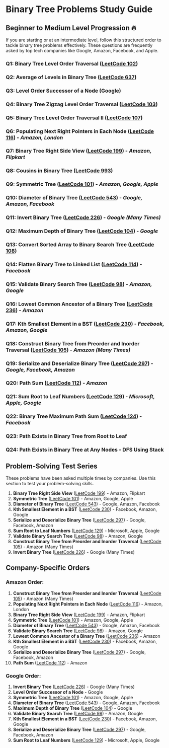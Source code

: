 # Binary Tree Problems Study Guide

## Beginner to Medium Level Progression 🔥

If you are starting or at an intermediate level, follow this structured order to tackle binary tree problems effectively. These questions are frequently asked by top tech companies like Google, Amazon, Facebook, and Apple.

### Q1: Binary Tree Level Order Traversal ([LeetCode 102](https://leetcode.com/problems/binary-tree-level-order-traversal/))
### Q2: Average of Levels in Binary Tree ([LeetCode 637](https://leetcode.com/problems/average-of-levels-in-binary-tree/))
### Q3: Level Order Successor of a Node (Google)
### Q4: Binary Tree Zigzag Level Order Traversal ([LeetCode 103](https://leetcode.com/problems/binary-tree-zigzag-level-order-traversal/))
### Q5: Binary Tree Level Order Traversal II ([LeetCode 107](https://leetcode.com/problems/binary-tree-level-order-traversal-ii/))
### Q6: Populating Next Right Pointers in Each Node ([LeetCode 116](https://leetcode.com/problems/populating-next-right-pointers-in-each-node/)) - *Amazon, London*
### Q7: Binary Tree Right Side View ([LeetCode 199](https://leetcode.com/problems/binary-tree-right-side-view/)) - *Amazon, Flipkart*
### Q8: Cousins in Binary Tree ([LeetCode 993](https://leetcode.com/problems/cousins-in-binary-tree/))
### Q9: Symmetric Tree ([LeetCode 101](https://leetcode.com/problems/symmetric-tree/)) - *Amazon, Google, Apple*
### Q10: Diameter of Binary Tree ([LeetCode 543](https://leetcode.com/problems/diameter-of-binary-tree/)) - *Google, Amazon, Facebook*
### Q11: Invert Binary Tree ([LeetCode 226](https://leetcode.com/problems/invert-binary-tree/)) - *Google (Many Times)*
### Q12: Maximum Depth of Binary Tree ([LeetCode 104](https://leetcode.com/problems/maximum-depth-of-binary-tree/)) - *Google*
### Q13: Convert Sorted Array to Binary Search Tree ([LeetCode 108](https://leetcode.com/problems/convert-sorted-array-to-binary-search-tree/))
### Q14: Flatten Binary Tree to Linked List ([LeetCode 114](https://leetcode.com/problems/flatten-binary-tree-to-linked-list/)) - *Facebook*
### Q15: Validate Binary Search Tree ([LeetCode 98](https://leetcode.com/problems/validate-binary-search-tree/)) - *Amazon, Google*
### Q16: Lowest Common Ancestor of a Binary Tree ([LeetCode 236](https://leetcode.com/problems/lowest-common-ancestor-of-a-binary-tree/)) - *Amazon*
### Q17: Kth Smallest Element in a BST ([LeetCode 230](https://leetcode.com/problems/kth-smallest-element-in-a-bst/)) - *Facebook, Amazon, Google*
### Q18: Construct Binary Tree from Preorder and Inorder Traversal ([LeetCode 105](https://leetcode.com/problems/construct-binary-tree-from-preorder-and-inorder-traversal/)) - *Amazon (Many Times)*
### Q19: Serialize and Deserialize Binary Tree ([LeetCode 297](https://leetcode.com/problems/serialize-and-deserialize-binary-tree/)) - *Google, Facebook, Amazon*
### Q20: Path Sum ([LeetCode 112](https://leetcode.com/problems/path-sum/)) - *Amazon*
### Q21: Sum Root to Leaf Numbers ([LeetCode 129](https://leetcode.com/problems/sum-root-to-leaf-numbers/)) - *Microsoft, Apple, Google*
### Q22: Binary Tree Maximum Path Sum ([LeetCode 124](https://leetcode.com/problems/binary-tree-maximum-path-sum/)) - *Facebook*
### Q23: Path Exists in Binary Tree from Root to Leaf
### Q24: Path Exists in Binary Tree at Any Nodes - DFS Using Stack

## Problem-Solving Test Series

These problems have been asked multiple times by companies. Use this section to test your problem-solving skills.

1. **Binary Tree Right Side View** ([LeetCode 199](https://leetcode.com/problems/binary-tree-right-side-view/)) - Amazon, Flipkart
2. **Symmetric Tree** ([LeetCode 101](https://leetcode.com/problems/symmetric-tree/)) - Amazon, Google, Apple
3. **Diameter of Binary Tree** ([LeetCode 543](https://leetcode.com/problems/diameter-of-binary-tree/)) - Google, Amazon, Facebook
4. **Kth Smallest Element in a BST** ([LeetCode 230](https://leetcode.com/problems/kth-smallest-element-in-a-bst/)) - Facebook, Amazon, Google
5. **Serialize and Deserialize Binary Tree** ([LeetCode 297](https://leetcode.com/problems/serialize-and-deserialize-binary-tree/)) - Google, Facebook, Amazon
6. **Sum Root to Leaf Numbers** ([LeetCode 129](https://leetcode.com/problems/sum-root-to-leaf-numbers/)) - Microsoft, Apple, Google
7. **Validate Binary Search Tree** ([LeetCode 98](https://leetcode.com/problems/validate-binary-search-tree/description/)) - Amazon, Google
8. **Construct Binary Tree from Preorder and Inorder Traversal** ([LeetCode 105](https://leetcode.com/problems/construct-binary-tree-from-preorder-and-inorder-traversal/description/)) - Amazon (Many Times)
9.  **Invert Binary Tree** ([LeetCode 226](https://leetcode.com/problems/invert-binary-tree/)) - Google (Many Times) 


## Company-Specific Orders

### Amazon Order:
1. **Construct Binary Tree from Preorder and Inorder Traversal** ([LeetCode 105](https://leetcode.com/problems/construct-binary-tree-from-preorder-and-inorder-traversal/)) - Amazon (Many Times)
2. **Populating Next Right Pointers in Each Node** ([LeetCode 116](https://leetcode.com/problems/populating-next-right-pointers-in-each-node/)) - Amazon, London
3. **Binary Tree Right Side View** ([LeetCode 199](https://leetcode.com/problems/binary-tree-right-side-view/)) - Amazon, Flipkart
4. **Symmetric Tree** ([LeetCode 101](https://leetcode.com/problems/symmetric-tree/)) - Amazon, Google, Apple
5. **Diameter of Binary Tree** ([LeetCode 543](https://leetcode.com/problems/diameter-of-binary-tree/)) - Google, Amazon, Facebook
6. **Validate Binary Search Tree** ([LeetCode 98](https://leetcode.com/problems/validate-binary-search-tree/)) - Amazon, Google
7. **Lowest Common Ancestor of a Binary Tree** ([LeetCode 236](https://leetcode.com/problems/lowest-common-ancestor-of-a-binary-tree/)) - Amazon
8. **Kth Smallest Element in a BST** ([LeetCode 230](https://leetcode.com/problems/kth-smallest-element-in-a-bst/)) - Facebook, Amazon, Google
9. **Serialize and Deserialize Binary Tree** ([LeetCode 297](https://leetcode.com/problems/serialize-and-deserialize-binary-tree/)) - Google, Facebook, Amazon
10. **Path Sum** ([LeetCode 112](https://leetcode.com/problems/path-sum/)) - Amazon

### Google Order:
1. **Invert Binary Tree** ([LeetCode 226](https://leetcode.com/problems/invert-binary-tree/)) - Google (Many Times)
2. **Level Order Successor of a Node** - Google
3. **Symmetric Tree** ([LeetCode 101](https://leetcode.com/problems/symmetric-tree/)) - Amazon, Google, Apple
4. **Diameter of Binary Tree** ([LeetCode 543](https://leetcode.com/problems/diameter-of-binary-tree/)) - Google, Amazon, Facebook
5. **Maximum Depth of Binary Tree** ([LeetCode 104](https://leetcode.com/problems/maximum-depth-of-binary-tree/)) - Google
6. **Validate Binary Search Tree** ([LeetCode 98](https://leetcode.com/problems/validate-binary-search-tree/)) - Amazon, Google
7. **Kth Smallest Element in a BST** ([LeetCode 230](https://leetcode.com/problems/kth-smallest-element-in-a-bst/)) - Facebook, Amazon, Google
8. **Serialize and Deserialize Binary Tree** ([LeetCode 297](https://leetcode.com/problems/serialize-and-deserialize-binary-tree/)) - Google, Facebook, Amazon
9. **Sum Root to Leaf Numbers** ([LeetCode 129](https://leetcode.com/problems/sum-root-to-leaf-numbers/)) - Microsoft, Apple, Google

